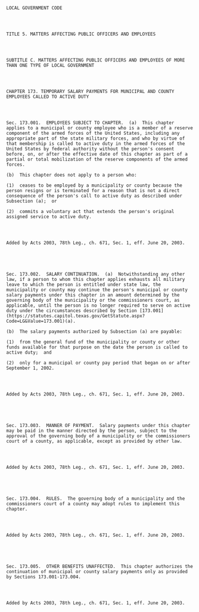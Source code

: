 ﻿
    
    
    	
    					
    
    
    LOCAL GOVERNMENT CODE
    
      
    
    
    TITLE 5. MATTERS AFFECTING PUBLIC OFFICERS AND EMPLOYEES
    
      
    
    
    SUBTITLE C. MATTERS AFFECTING PUBLIC OFFICERS AND EMPLOYEES OF MORE THAN ONE TYPE OF LOCAL GOVERNMENT
    
      
    
    
    CHAPTER 173. TEMPORARY SALARY PAYMENTS FOR MUNICIPAL AND COUNTY EMPLOYEES CALLED TO ACTIVE DUTY
    
      
    
    
    Sec. 173.001.  EMPLOYEES SUBJECT TO CHAPTER.  (a)  This chapter applies to a municipal or county employee who is a member of a reserve component of the armed forces of the United States, including any appropriate part of the state military forces, and who by virtue of that membership is called to active duty in the armed forces of the United States by federal authority without the person's consent before, on, or after the effective date of this chapter as part of a partial or total mobilization of the reserve components of the armed forces.
    
    (b)  This chapter does not apply to a person who:
    
    (1)  ceases to be employed by a municipality or county because the person resigns or is terminated for a reason that is not a direct consequence of the person's call to active duty as described under Subsection (a);  or
    
    (2)  commits a voluntary act that extends the person's original assigned service to active duty.
    
    
    
    
    Added by Acts 2003, 78th Leg., ch. 671, Sec. 1, eff. June 20, 2003.
    
    
    
    
    
    Sec. 173.002.  SALARY CONTINUATION.  (a)  Notwithstanding any other law, if a person to whom this chapter applies exhausts all military leave to which the person is entitled under state law, the municipality or county may continue the person's municipal or county salary payments under this chapter in an amount determined by the governing body of the municipality or the commissioners court, as applicable, until the person is no longer required to serve on active duty under the circumstances described by Section [173.001](https://statutes.capitol.texas.gov/GetStatute.aspx?Code=LG&Value=173.001)(a).
    
    (b)  The salary payments authorized by Subsection (a) are payable:
    
    (1)  from the general fund of the municipality or county or other funds available for that purpose on the date the person is called to active duty;  and
    
    (2)  only for a municipal or county pay period that began on or after September 1, 2002.
    
    
    
    
    Added by Acts 2003, 78th Leg., ch. 671, Sec. 1, eff. June 20, 2003.
    
    
    
    
    
    Sec. 173.003.  MANNER OF PAYMENT.  Salary payments under this chapter may be paid in the manner directed by the person, subject to the approval of the governing body of a municipality or the commissioners court of a county, as applicable, except as provided by other law.
    
    
    
    
    Added by Acts 2003, 78th Leg., ch. 671, Sec. 1, eff. June 20, 2003.
    
    
    
    
    
    Sec. 173.004.  RULES.  The governing body of a municipality and the commissioners court of a county may adopt rules to implement this chapter.
    
    
    
    
    Added by Acts 2003, 78th Leg., ch. 671, Sec. 1, eff. June 20, 2003.
    
    
    
    
    
    Sec. 173.005.  OTHER BENEFITS UNAFFECTED.  This chapter authorizes the continuation of municipal or county salary payments only as provided by Sections 173.001-173.004.
    
    
    
    
    Added by Acts 2003, 78th Leg., ch. 671, Sec. 1, eff. June 20, 2003.
    
    
    
    
    				
